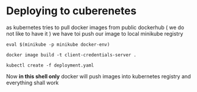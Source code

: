 
# Deploying to cuberenetes

as kubernetes tries to pull docker images from public dockerhub ( we do not like to have it )
we have toi push our image to local minikube registry

  
````shell
eval $(minikube -p minikube docker-env)

docker image build -t client-credentials-server .

kubectl create -f deployment.yaml

````

Now   __in this shell only__  docker will push images into kubernetes registry and everything shall work
